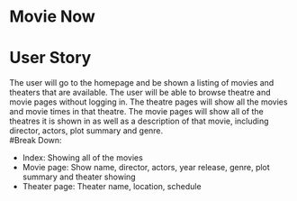 # Movie Now

# User Story
The user will go to the homepage and be shown a listing of movies and theaters that are available. The user will be able to browse theatre and movie pages without logging in. The theatre pages will show all the movies and movie times in that theatre. 
The movie pages will show all of the theatres it is shown in as well as a description of that movie, including director, actors, plot summary and genre.   
  #Break Down:
  - Index: Showing all of the movies
  - Movie page: Show name, director, actors, year release, genre, plot summary and theater showing
  - Theater page: Theater name, location, schedule
